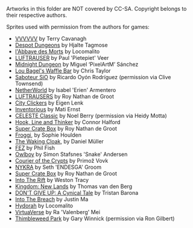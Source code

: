 Artworks in this folder are NOT covered by CC-SA. Copyright belongs to their respective authors. 

Sprites used with permission from the authors for games:

- [VVVVVV](https://thelettervsixtim.es) by Terry Cavanagh
- [Despot Dungeons](https://realfast.itch.io/despot-dungeons) by Hjalte Tagmose
- [l'Abbaye des Morts](https://www.locomalito.com/abbaye_des_morts.php) by Locomalito
- [LUFTRAUSER](https://www.newgrounds.com/portal/view/573422) by Paul 'Pietepiet' Veer
- [Midnight Dungeon](https://pixelartm.itch.io/midnight-dungeon) by Miguel ‘PixelArtM’ Sánchez
- [Lou Bagel's Waffle Bar](https://loubagel.itch.io/lou-bagel-waffle-bar) by Chris Taylor
- [Saboteur SiO](http://www.clivetownsend.com) by Ricardo Oyón Rodríguez (permission via Clive Townsend)
- [NetherWorld](http://www.netherworldgame.com) by Isabel 'Erien' Armentero
- [LUFTRAUSERS](http://luftrausers.com) by Roy Nathan de Groot
- [City Clickers](https://eigen.itch.io/city-clickers) by Eigen Lenk
- [Inventorious](https://placeholders.itch.io/inventorious) by Mati Ernst
- [CELESTE Classic](https://mattmakesgames.itch.io/celesteclassic) by Noel Berry (permission via Heidy Motta)
- [Hook, Line and Thinker](https://rhythmlynx.itch.io/hook-line-and-thinker) by Connor Halford
- [Super Crate Box](http://supercratebox.com) by Roy Nathan de Groot
- [Froggi](https://sophieh.itch.io/froggi), by Sophie Houlden
- [The Waking Cloak](http://www.thewakingcloak.com), by Daniel Müller
- [FEZ](http://www.fezgame.com) by Phil Fish
- [Owlboy](http://www.owlboygame.com) by Simon Stafsnes 'Snake' Andersen
- [Courier of the Crypts](http://www.courierofthecrypts.com) by Primož Vovk
- [NYKRA](http://nykra.com) by Seth 'ENDESGA' Groom
- [Super Crate Box](http://supercratebox.com) by Roy Nathan de Groot
- [Into The Rift](http://www.starsoft.com/IntoTheRift/) by Weston Tracy
- [Kingdom: New Lands](http://www.kingdomthegame.com) by Thomas van den Berg
- [DON'T GIVE UP: A Cynical Tale](https://trisbee.itch.io/dont-give-up-a-cynical-tale) by Tristan Barona
- [Into The Breach](https://subsetgames.com/itb.html) by Justin Ma
- [Hydorah](https://www.locomalito.com/hydorah.php) by Locomalito
- [VirtuaVerse](https://www.facebook.com/virtuaversegame) by Ra 'Valenberg' Mei
- [Thimbleweed Park](https://thimbleweedpark.com) by Gary Winnick (permission via Ron Gilbert)
